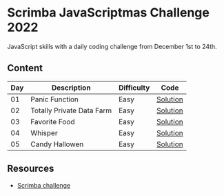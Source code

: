 # Scrimba JavaScriptmas Challenge 2022

JavaScript skills with a daily coding challenge from December 1st to 24th.

## Content

| Day | Description               | Difficulty | Code                                                                                |
| --- | ------------------------- | ---------- | ----------------------------------------------------------------------------------- |
| 01  | Panic Function            | Easy       | [Solution](https://github.com/joeyclapton/challenge-javascriptmas/tree/main/day-01) |
| 02  | Totally Private Data Farm | Easy       | [Solution](https://github.com/joeyclapton/challenge-javascriptmas/tree/main/day-02) |
| 03  | Favorite Food | Easy       | [Solution](https://github.com/joeyclapton/challenge-javascriptmas/tree/main/day-03) |
| 04  | Whisper | Easy       | [Solution](https://github.com/joeyclapton/challenge-javascriptmas/tree/main/day-04) |
| 05  | Candy Hallowen | Easy       | [Solution](https://github.com/joeyclapton/challenge-javascriptmas/tree/main/day-05) |



## Resources
- [Scrimba challenge](https://scrimba.com/learn/javascriptmas)
